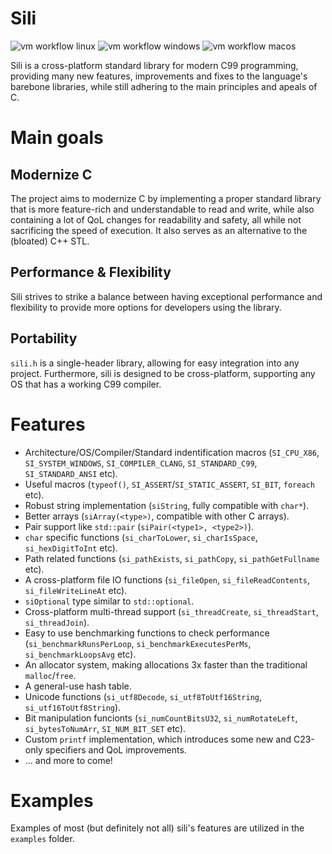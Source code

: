 # Sili
![vm workflow linux](https://github.com/EimaMei/sili-toolchain/actions/workflows/linux.yml/badge.svg)
![vm workflow windows](https://github.com/EimaMei/sili-toolchain/actions/workflows/windows.yml/badge.svg)
![vm workflow macos](https://github.com/EimaMei/sili-toolchain/actions/workflows/macos.yml/badge.svg)

Sili is a cross-platform standard library for modern C99 programming, providing many new features, improvements and fixes to the language's barebone libraries, while still adhering to the main principles and apeals of C.

# Main goals
## Modernize C
The project aims to modernize C by implementing a proper standard library that is more feature-rich and understandable to read and write, while also containing a lot of QoL changes for readability and safety, all while not sacrificing the speed of execution. It also serves as an alternative to the (bloated) C++ STL.
## Performance & Flexibility
Sili strives to strike a balance between having exceptional performance and flexibility to provide more options for developers using the library.
## Portability
`sili.h`  is a single-header library, allowing for easy integration into any project. Furthermore, sili is designed to be cross-platform, supporting any OS that has a working C99 compiler.

# Features
- Architecture/OS/Compiler/Standard indentification macros (`SI_CPU_X86`, `SI_SYSTEM_WINDOWS`, `SI_COMPILER_CLANG`, `SI_STANDARD_C99`, `SI_STANDARD_ANSI` etc).
- Useful macros (`typeof()`, `SI_ASSERT`/`SI_STATIC_ASSERT`, `SI_BIT`, `foreach` etc).
- Robust string implementation (`siString`, fully compatible with `char*`).
- Better arrays (`siArray(<type>)`, compatible with other C arrays).
- Pair support like `std::pair` (`siPair(<type1>, <type2>)`).
- `char` specific functions (`si_charToLower`, `si_charIsSpace`, `si_hexDigitToInt` etc).
- Path related functions (`si_pathExists`, `si_pathCopy`, `si_pathGetFullname` etc).
- A cross-platform file IO functions (`si_fileOpen`, `si_fileReadContents`, `si_fileWriteLineAt` etc).
- `siOptional` type similar to `std::optional`.
- Cross-platform multi-thread support (`si_threadCreate`, `si_threadStart`, `si_threadJoin`).
- Easy to use benchmarking functions to check performance (`si_benchmarkRunsPerLoop`, `si_benchmarkExecutesPerMs`, `si_benchmarkLoopsAvg` etc).
- An allocator system, making allocations 3x faster than the traditional `malloc`/`free`.
- A general-use hash table.
- Unicode functions (`si_utf8Decode`, `si_utf8ToUtf16String`, `si_utf16ToUtf8String`).
- Bit manipulation funcionts (`si_numCountBitsU32`, `si_numRotateLeft`, `si_bytesToNumArr`, `SI_NUM_BIT_SET` etc).
- Custom `printf` implementation, which introduces some new and C23-only specifiers and QoL improvements. 
- ... and more to come!

# Examples
Examples of most (but definitely not all) sili's features are utilized in the `examples` folder.